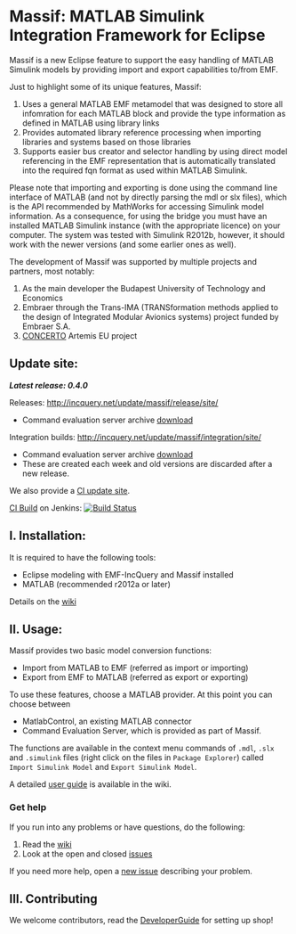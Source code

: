 # Massif: MATLAB Simulink Integration Framework for Eclipse

Massif is a new Eclipse feature to support the easy handling of MATLAB Simulink models by providing import and export capabilities to/from EMF. 

Just to highlight some of its unique features, Massif: 
 1. Uses a general MATLAB EMF metamodel that was designed to store all infomration for each MATLAB block and provide the type information as defined in MATLAB using library links
 1. Provides automated library reference processing when importing libraries and systems based on those libraries
 1. Supports easier bus creator and selector handling by using direct model referencing in the EMF representation that is automatically translated into the required fqn format as used within MATLAB Simulink. 

Please note that importing and exporting is done using the command line interface of MATLAB (and not by directly parsing the mdl or slx files), which is the API recommended by MathWorks for accessing Simulink model information. As a consequence, for using the bridge you must have an installed MATLAB Simulink instance (with the appropriate licence) on your computer. The system was tested with Simulink R2012b, however, it should work with the newer versions (and some earlier ones as well).

The development of Massif was supported by multiple projects and partners, most notably:
 1. As the main developer the Budapest University of Technology and Economics
 1. Embraer through the Trans-IMA (TRANSformation methods applied to the design of Integrated Modular Avionics systems) project funded by Embraer S.A. 
 1. [CONCERTO](http://www.concerto-project.org/) Artemis EU project

## Update site:

***Latest release: 0.4.0***

Releases: http://incquery.net/update/massif/release/site/
  * Command evaluation server archive [download](http://incquery.net/update/massif/release/) 

Integration builds: http://incquery.net/update/massif/integration/site/
  * Command evaluation server archive [download](http://incquery.net/update/massif/integration/)
  * These are created each week and old versions are discarded after a new release.

We also provide a [CI update site](https://build.inf.mit.bme.hu/jenkins/job/Massif/lastSuccessfulBuild/artifact/releng/hu.bme.mit.massif.site/target/repository/).

[CI Build](https://build.inf.mit.bme.hu/jenkins/job/Massif/) on Jenkins: 
[![Build Status](https://build.inf.mit.bme.hu/jenkins/buildStatus/icon?job=Massif)](https://build.inf.mit.bme.hu/jenkins/job/Massif/)

## I. Installation:

It is required to have the following tools:
 * Eclipse modeling with EMF-IncQuery and Massif installed
 * MATLAB (recommended r2012a or later)

Details on the [wiki](../../wiki/UserGuide#installation)

## II. Usage:

Massif provides two basic model conversion functions:
 * Import from MATLAB to EMF (referred as import or importing)
 * Export from EMF to MATLAB (referred as export or exporting)

To use these features, choose a MATLAB provider. At this point you can choose between
 * MatlabControl, an existing MATLAB connector
 * Command Evaluation Server, which is provided as part of Massif.

The functions are available in the context menu commands of `.mdl`, `.slx` and `.simulink` files (right click on the files in `Package Explorer`) called `Import Simulink Model` and `Export Simulink Model`.

A detailed [user guide](../../wiki/UserGuide#model-importing-and-exporting) is available in the wiki.

### Get help

If you run into any problems or have questions, do the following:
  1. Read the [wiki](../../wiki/Home)
  1. Look at the open and closed [issues](../../issues)

If you need more help, open a [new issue](../../issues/new) describing your problem.

## III. Contributing

We welcome contributors, read the [DeveloperGuide](../../wiki/DevelopersGuide) for setting up shop!
